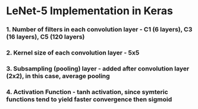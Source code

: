 # LeNet-5 Implementation in Keras

### 1. Number of filters in each convolution layer -  C1 (6 layers), C3 (16 layers), C5 (120 layers)
### 2. Kernel size of each convolution layer - 5x5
### 3. Subsampling (pooling) layer - added after convolution layer (2x2), in this case, average pooling
### 4. Activation Function - tanh activation, since symteric functions tend to yield faster convergence then sigmoid
